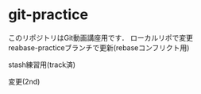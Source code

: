 ﻿# git-practice
このリポジトリはGit動画講座用です．
ローカルリポで変更  
reabase-practiceブランチで更新(rebaseコンフリクト用)

stash練習用(track済)

変更(2nd)